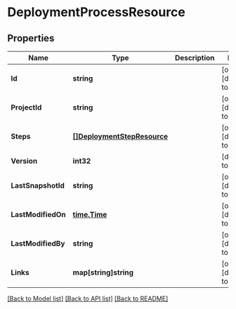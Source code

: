# DeploymentProcessResource

## Properties
Name | Type | Description | Notes
------------ | ------------- | ------------- | -------------
**Id** | **string** |  | [optional] [default to null]
**ProjectId** | **string** |  | [optional] [default to null]
**Steps** | [**[]DeploymentStepResource**](DeploymentStepResource.md) |  | [optional] [default to null]
**Version** | **int32** |  | [default to null]
**LastSnapshotId** | **string** |  | [optional] [default to null]
**LastModifiedOn** | [**time.Time**](time.Time.md) |  | [optional] [default to null]
**LastModifiedBy** | **string** |  | [optional] [default to null]
**Links** | **map[string]string** |  | [optional] [default to null]

[[Back to Model list]](../README.md#documentation-for-models) [[Back to API list]](../README.md#documentation-for-api-endpoints) [[Back to README]](../README.md)



